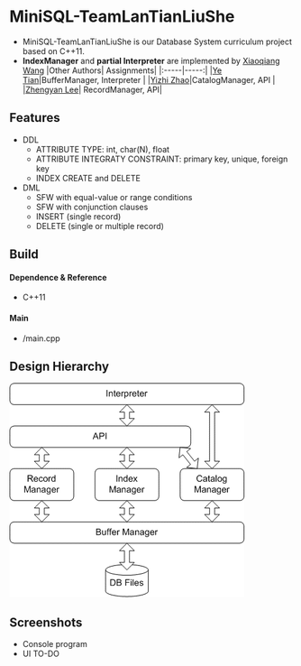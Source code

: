 # MiniSQL-TeamLanTianLiuShe

- MiniSQL-TeamLanTianLiuShe is our Database System curriculum project based on C++11.
- **IndexManager** and **partial Interpreter** are implemented by [Xiaoqiang Wang](https://robert-xiaoqiang.github.io/)
|Other Authors| Assignments|
|:-----|-----:|
|[Ye Tian]()|BufferManager, Interpreter |
|[Yizhi Zhao]()|CatalogManager, API |
|[Zhengyan Lee]()| RecordManager, API|


## Features
- DDL
   - ATTRIBUTE TYPE: int, char(N), float
   - ATTRIBUTE INTEGRATY CONSTRAINT: primary key, unique, foreign key 
   - INDEX CREATE and DELETE
- DML
   - SFW with equal-value or range conditions
   - SFW with conjunction clauses
   - INSERT (single record)
   - DELETE (single or multiple record) 
## Build
#### Dependence & Reference
- C++11

#### Main
- /main.cpp

## Design Hierarchy
![1](image/1.png  "1")

## Screenshots
- Console program 
- UI TO-DO
